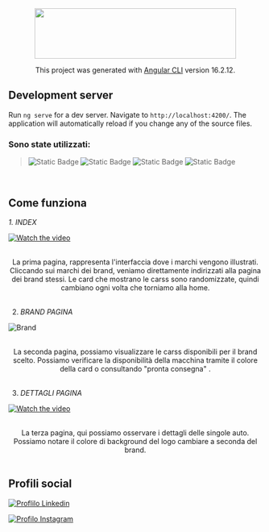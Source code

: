 
<div  align="center" >
 <img src="https://gabrieleromanato.com/content/uploads/2023/12/angular-logo-1.png" width="400" height="100" /> 

  This project was generated with [Angular CLI](https://github.com/angular/angular-cli) version 16.2.12. 
</div>


<h2 > Development server </h2>

Run `ng serve` for a dev server. Navigate to `http://localhost:4200/`. The application will automatically reload if you change any of the source files.


<h3> Sono state utilizzati: </h3>

> ![Static Badge](https://img.shields.io/badge/HTML-%23E34F26?style=for-the-badge&logo=html5&labelColor=black)  ![Static Badge](https://img.shields.io/badge/SCSS-%23CC6699?style=for-the-badge&logo=SASS&labelColor=black)
   ![Static Badge](https://img.shields.io/badge/Bootstrap-%237952B3?style=for-the-badge&logo=Bootstrap&labelColor=black)   ![Static Badge](https://img.shields.io/badge/TypeScript-%233178C6?style=for-the-badge&logo=typescript&labelColor=black)

<br> 

<h2 > Come funziona </h2>

 _1. INDEX_

[![Watch the video]()](https://github.com/felicecesarano/FS0124/assets/157897660/f13fe7b3-29b7-4817-ba32-e861ef949081)

<br>

<div  align="center" >
La prima pagina, rappresenta l'interfaccia dove i marchi vengono illustrati. Cliccando sui marchi dei brand, veniamo direttamente indirizzati alla pagina dei brand stessi. 
Le card che mostrano le carss sono randomizzate, quindi cambiano ogni volta che torniamo alla home. 
</div>

<br>

 2. _BRAND PAGINA_

  
![Brand](https://github.com/felicecesarano/FS0124/assets/157897660/301ea65a-e81e-4357-aebf-4d53606f1f14)

<br>

<div  align="center" >
La seconda pagina, possiamo visualizzare le carss disponibili per il brand scelto. Possiamo verificare la disponibilità della macchina tramite il colore della card o consultando "pronta consegna" . 
</div>


<br> 

 3. _DETTAGLI PAGINA_

[![Watch the video]()](https://github.com/felicecesarano/FS0124/assets/157897660/82da2a55-2073-4a7c-959f-48469b93f1c7)



<br>

<div  align="center" >
La terza pagina, qui possiamo osservare i dettagli delle singole auto. Possiamo notare il colore di background del logo cambiare a seconda del brand.  
</div>

<br> 

<h2> Profili social </h2>

<a href="https://www.linkedin.com/in/felice-cesarano-570049233/"> ![Proflilo Linkedin](https://img.shields.io/badge/linkedin-%230A66C2?style=for-the-badge&logo=linkedin&logoColor=%230A66C2&labelColor=white&color=black) </a> 

<a href="https://www.instagram.com/cciracan/"> ![Profilo Instagram](https://img.shields.io/badge/instagram-%23E4405F?style=for-the-badge&logo=instagram&logoColor=%23E4405F&labelColor=white&color=black)
 </a> 




